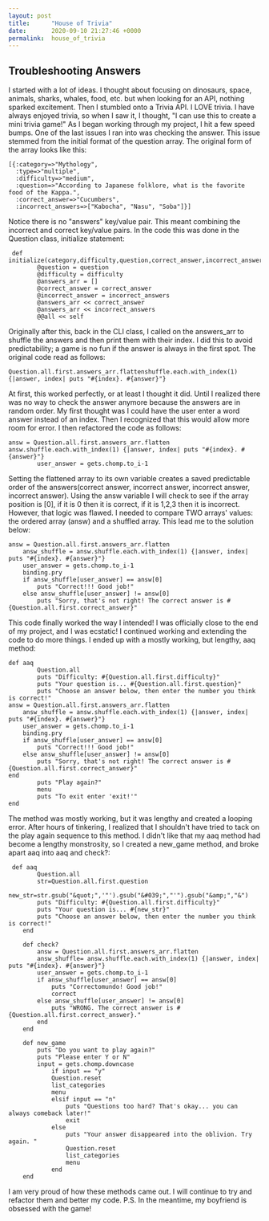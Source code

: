 ```yaml
---
layout: post
title:      "House of Trivia"
date:       2020-09-10 21:27:46 +0000
permalink:  house_of_trivia
---
```


## Troubleshooting Answers
I started with a lot of ideas. I thought about focusing on dinosaurs, space, animals, sharks, whales, food, etc. but when looking for an API, nothing sparked excitement. Then I stumbled onto a Trivia API. I LOVE trivia. I have always enjoyed trivia, so when I saw it, I thought, "I can use this to create a mini trivia game!" As I began working through my project, I hit a few speed bumps. One of the last issues I ran into was checking the answer. 
This issue stemmed from the initial format of the question array. The original form of the array looks like this:
```
[{:category=>"Mythology",
  :type=>"multiple",
  :difficulty=>"medium",
  :question=>"According to Japanese folklore, what is the favorite food of the Kappa.",
  :correct_answer=>"Cucumbers",
  :incorrect_answers=>["Kabocha", "Nasu", "Soba"]}]
```
Notice there is no "answers" key/value pair. This meant combining the incorrect and correct key/value pairs. In the code this was done in the Question class, initialize statement:
```
 def initialize(category,difficulty,question,correct_answer,incorrect_answers)
        @question = question
        @difficulty = difficulty
        @answers_arr = []
        @correct_answer = correct_answer
        @incorrect_answer = incorrect_answers
        @answers_arr << correct_answer
        @answers_arr << incorrect_answers
        @@all << self
```
Originally after this, back in the CLI class, I called on the answers_arr to shuffle the answers and then print them with their index. I did this to avoid predictability; a game is no fun if the answer is always in the first spot. The original code read as follows:

```
Question.all.first.answers_arr.flattenshuffle.each.with_index(1) {|answer, index| puts "#{index}. #{answer}"}
```
At first, this worked perfectly, or at least I thought it did. Until I realized there was no way to check the answer anymore because the answers are in random order. My first thought was I could have the user enter a word answer instead of an index. Then I recognized that this would allow more room for error. I then refactored the code as follows: 
```
answ = Question.all.first.answers_arr.flatten       answ.shuffle.each.with_index(1) {|answer, index| puts "#{index}. #{answer}"}
        user_answer = gets.chomp.to_i-1
```
Setting the flattened array to its own variable creates a saved predictable order of the answers(correct answer, incorrect answer, incorrect answer, incorrect answer). Using the answ variable I will check to see if the array position is [0], if it is 0 then it is correct, if it is 1,2,3 then it is incorrect. However, that logic was flawed. I needed to compare TWO arrays' values: the ordered array (answ) and a shuffled array. This lead me to the solution below:
```
answ = Question.all.first.answers_arr.flatten
    answ_shuffle = answ.shuffle.each.with_index(1) {|answer, index| puts "#{index}. #{answer}"}
    user_answer = gets.chomp.to_i-1
    binding.pry
    if answ_shuffle[user_answer] == answ[0]
        puts "Correct!!! Good job!"
    else answ_shuffle[user_answer] != answ[0]
        puts "Sorry, that's not right! The correct answer is #{Question.all.first.correct_answer}"
```
This code finally worked the way I intended! I was officially close to the end of my project, and I was ecstatic! I continued working and extending the code to do more things. I ended up with a mostly working, but lengthy, aaq method:
```
def aaq
        Question.all
        puts "Difficulty: #{Question.all.first.difficulty}"
        puts "Your question is... #{Question.all.first.question}"
        puts "Choose an answer below, then enter the number you think is correct!"
answ = Question.all.first.answers_arr.flatten
    answ_shuffle = answ.shuffle.each.with_index(1) {|answer, index| puts "#{index}. #{answer}"}
    user_answer = gets.chomp.to_i-1
    binding.pry
    if answ_shuffle[user_answer] == answ[0]
        puts "Correct!!! Good job!"
    else answ_shuffle[user_answer] != answ[0]
        puts "Sorry, that's not right! The correct answer is #{Question.all.first.correct_answer}"
end
        puts "Play again?"
        menu
        puts "To exit enter 'exit!'"
end
```
The method was mostly working, but it was lengthy and created a looping error. After hours of tinkering, I realized that I shouldn't have tried to tack on the play again sequence to this method. I didn't like that my aaq method had become a lengthy monstrosity, so I created a new_game method, and broke apart aaq into aaq and check?:  
```
 def aaq
        Question.all
        str=Question.all.first.question
        new_str=str.gsub("&quot;",'"').gsub("&#039;","'").gsub("&amp;","&")
        puts "Difficulty: #{Question.all.first.difficulty}"
        puts "Your question is... #{new_str}"
        puts "Choose an answer below, then enter the number you think is correct!"
    end 

    def check?
        answ = Question.all.first.answers_arr.flatten
        answ_shuffle= answ.shuffle.each.with_index(1) {|answer, index| puts "#{index}. #{answer}"}
        user_answer = gets.chomp.to_i-1
        if answ_shuffle[user_answer] == answ[0]
            puts "Correctomundo! Good job!"
            correct
        else answ_shuffle[user_answer] != answ[0]
            puts "WRONG. The correct answer is #{Question.all.first.correct_answer}."
        end
    end  

    def new_game
        puts "Do you want to play again?"
        puts "Please enter Y or N"
        input = gets.chomp.downcase
            if input == "y" 
            Question.reset
            list_categories
            menu
            elsif input == "n"
                puts "Questions too hard? That's okay... you can always comeback later!"
                exit
            else 
                puts "Your answer disappeared into the oblivion. Try again. "
                Question.reset
                list_categories
                menu
            end
    end
```
I am very proud of how these methods came out. I will continue to try and refactor them and better my code. 
P.S. In the meantime, my boyfriend is obsessed with the game!



